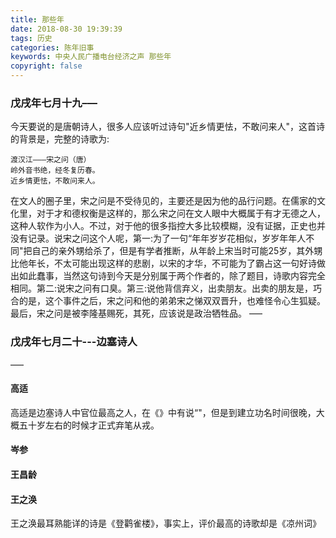 ```yaml
---
title: 那些年
date: 2018-08-30 19:39:39
tags: 历史
categories: 陈年旧事
keywords: 中央人民广播电台经济之声 那些年
copyright: false
---
```

### 戊戌年七月十九–––
今天要说的是唐朝诗人，很多人应该听过诗句"近乡情更怯，不敢问来人"，这首诗的背景是，完整的诗歌为:
```
渡汉江–––宋之问（唐）
岭外音书绝，经冬复历春。
近乡情更怯，不敢问来人。
```
在文人的圈子里，宋之问是不受待见的，主要还是因为他的品行问题。在儒家的文化里，对于才和德权衡是这样的，那么宋之问在文人眼中大概属于有才无德之人，这种人软作为小人。不过，对于他的很多指控大多比较模糊，没有证据，正史也并没有记录。说宋之问这个人呢，第一:为了一句“年年岁岁花相似，岁岁年年人不同"把自己的亲外甥给杀了，但是有学者推断，从年龄上宋当时可能25岁，其外甥比他年长，不太可能出现这样的悲剧，以宋的才华，不可能为了霸占这一句好诗做出如此蠢事，当然这句诗到今天是分别属于两个作者的，除了题目，诗歌内容完全相同。第二:说宋之问有口臭。第三:说他背信弃义，出卖朋友。出卖的朋友是，巧合的是，这个事件之后，宋之问和他的弟弟宋之悌双双晋升，也难怪令心生狐疑。最后，宋之问是被李隆基赐死，其死，应该说是政治牺牲品。
–––
### 戊戌年七月二十---边塞诗人
–––
#### 高适
高适是边塞诗人中官位最高之人，在《》中有说“"，但是到建立功名时间很晚，大概五十岁左右的时候才正式弃笔从戎。
#### 岑参
#### 王昌龄
#### 王之涣
王之涣最耳熟能详的诗是《登鹳雀楼》，事实上，评价最高的诗歌却是《凉州词》

